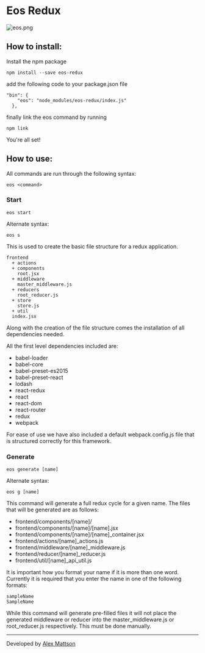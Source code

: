 # Eos Redux

![eos.png](https://s10.postimg.org/7hfcpvwpl/eos.png)


## How to install:

Install the npm package

```
npm install --save eos-redux
```
add the following code to your package.json file
```
"bin": {
    "eos": "node_modules/eos-redux/index.js"
  },
```
finally link the eos command by running
```
npm link
```
You're all set!

## How to use:

All commands are run through the following syntax:
```
eos <command>
```

### Start

```
eos start
```
Alternate syntax:
```
eos s
```

This is used to create the basic file structure for a redux application.

```
frontend
  + actions
  + components
    root.jsx
  + middleware
    master_middleware.js
  + reducers
    root_reducer.js
  + store
    store.js
  + util
  index.jsx
```
Along with the creation of the file structure comes the installation of all dependencies needed.

All the first level dependencies included are:

* babel-loader
* babel-core
* babel-preset-es2015
* babel-preset-react
* lodash
* react-redux
* react
* react-dom
* react-router
* redux
* webpack

For ease of use we have also included a default webpack.config.js file that is structured correctly for this framework.  

### Generate

```
eos generate [name]
```
Alternate syntax:
```
eos g [name]
```
This command will generate a full redux cycle for a given name. The files that will be generated are as follows:

* frontend/components/[name]/
* frontend/components/[name]/[name].jsx
* frontend/components/[name]/[name]_container.jsx
* frontend/actions/[name]_actions.js
* frontend/middleware/[name]_middleware.js
* frontend/reducer/[name]_reducer.js
* frontend/util/[name]_api_util.js

It is important how you format your name if it is more than one word. Currently it is required that you enter the name in one of the following formats:

```
sampleName
SampleName
```

While this command will generate pre-filled files it will not place the generated middleware or reducer into the master_middleware.js or root_reducer.js respectively. This must be done manually.

---
Developed by [Alex Mattson](http://www.alexmattson.com)
